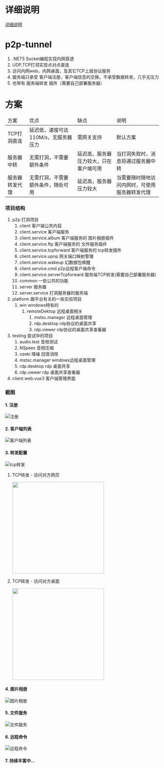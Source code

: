 <!--
 * @Author: snltty
 * @Date: 2021-08-22 14:09:03
 * @LastEditors: snltty
 * @LastEditTime: 2021-10-13 09:40:37
 * @version: v1.0.0
 * @Descripttion: 功能说明
 * @FilePath: \client.web.vue3c:\Users\ASUS\Desktop\p2p-tunnel\README.md
-->
# 详细说明

<a href="http://snltty.gitee.io/p2p-tunnel/#/about-home.html" target="_blank">详细说明</a>

# p2p-tunnel

1. .NET5 Socket编程实现内网穿透
2. UDP,TCP打洞实现点对点直连
3. 访问内网web，内网桌面，及其它TCP上层协议服务
4. 服务端只承受 客户端注册，客户端信息的交换。不承受数据转发，几乎无压力
5. 也带有 服务端转发 插件（需要自己部署服务器）

# 方案
<table>
    <thead>
        <tr>
            <td>方案</td>
            <td>优点</td>
            <td>缺点</td>
            <td>说明</td>
        </tr>
    </thead>
    <tbody>
        <tr>
            <td>TCP打洞直连</td>
            <td>延迟低，速度可达110M/s，无服务器压力</td>
            <td>需网关支持</td>
            <td>默认方案</td>
        </tr>
        <tr>
            <td>服务器中转</td>
            <td>无需打洞，不需要额外条件</td>
            <td>延迟高，服务器压力较大，只在客户端可用</td>
            <td>当打洞失败时，消息将通过服务器中转</td>
        </tr>
        <tr>
            <td>服务器转发代理</td>
            <td>无需打洞，不需要额外条件，随处可用</td>
            <td>延迟高，服务器压力较大</td>
            <td>当需要随时随地访问内网时，可使用服务器转发代理</td>
        </tr>
    </tbody>
</table>

### 项目结构
1. p2p  打洞项目
    1. client 客户端公共内容
    2. client.service 客户端服务
    3. client.service.album 客户端服务的 图片相册插件
    4. client.service.ftp 客户端服务的  文件服务插件
    5. client.service.tcpforward 客户端服务的 tcp转发插件
    5. client.service.upnp 网关端口映射管理
    5. client.service.wakeup 幻数据包唤醒
    5. client.service.cmd p2p远程客户端命令
    5. client.service.serverTcpforward 服务端TCP转发(需要自己部署服务器)
    6. common 一些公共的功能
    7. server 服务器
    8. server.service 打洞服务器的服务端
2. platform 跟平台有关的一些实验项目
    1. win  windows特有的
        1. remoteDektop 远程桌面相关
            1. mstsc.manager 远程桌面管理
            2. rdp.desktop rdp协议的桌面共享
            3. rdp.viewer rdp协议的桌面共享查看器
3. testing  尝试中的项目
    1. audio.test 音频测试
    2. NSpeex 音频压缩
    3. ozeki 降噪 回音消除
    4. mstsc.manager windows远程桌面管理
    5. rdp.desktop rdp 桌面共享 
    6. rdp.viewer  rdp 桌面共享查看器
4. client.web.vue3 客户端管理界面

### 截图
#### 1. 注册
![注册](./screenshot/zc.jpg)


#### 2. 客户端列表
![客户端列表](./screenshot/khd.jpg)
#### 3. 转发配置
![tcp转发](./screenshot/tcpzf.jpg)

1. TCP转发 - 访问对方网页

    <img src="./screenshot/bweb.jpg" width="300">

2. TCP转发 - 访问对方桌面

    <img src="./screenshot/bdesktop.jpg" width="300">

#### 4. 图片相册
![图片相册](./screenshot/tpxc.jpg)

#### 5. 文件服务
![文件服务](./screenshot/wj.jpg)

#### 6. 远程命令
![远程命令](./screenshot/cmd.jpg)


#### 7. 持续丰富中...